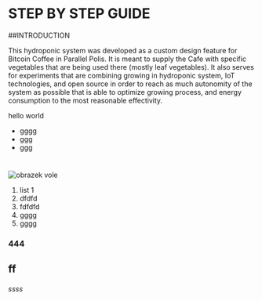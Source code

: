 # STEP BY STEP GUIDE

##INTRODUCTION

This hydroponic system was developed as a custom design feature for Bitcoin Coffee in Parallel Polis. It is meant to supply the Cafe with specific vegetables that are being used there (mostly leaf vegetables). It also serves for experiments that are combining growing in hydroponic system, IoT technologies, and open source in order to reach as much autonomity of the system as possible that is able to optimize growing process, and energy consumption to the most reasonable effectivity.

hello world
* gggg
* ggg
* ggg

#
![obrazek vole](images/design.png)

1. list 1
2. dfdfd
2. fdfdfd
3. gggg
4. gggg

### 444
## ff
###### ssss
